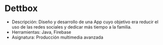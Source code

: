 # Dettbox
-	Descripción: Diseño y desarrollo de una App cuyo objetivo era reducir el uso de las redes sociales y dedicar más tiempo a la familia.
-	Herramientas: Java, Firebase
- Asignatura: Producción multimedia avanzada

